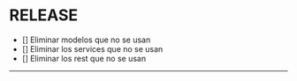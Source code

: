 # RELEASE

- [] Eliminar modelos que no se usan 
- [] Eliminar los services que no se usan
- [] Eliminar los rest que no se usan




---


